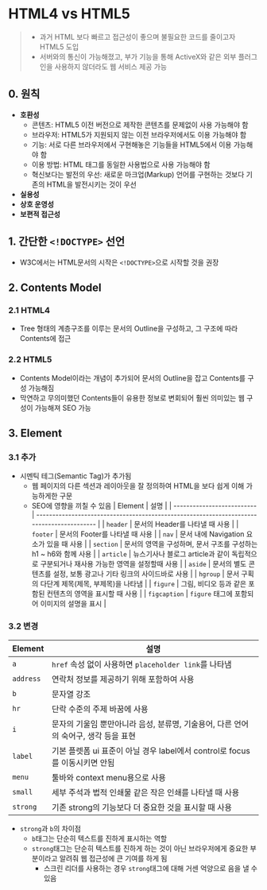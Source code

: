 # HTML4 vs HTML5
> - 과거 HTML 보다 빠르고 접근성이 좋으며 불필요한 코드를 줄이고자 HTML5 도입
> - 서버와의 통신이 가능해졌고, 부가 기능을 통해 ActiveX와 같은 외부 플러그인을 사용하지 않더라도 웹 서비스 제공 가능

## 0. 원칙
- **호환성**
  - 콘텐츠: HTML5 이전 버전으로 제작한 콘텐츠를 문제없이 사용 가능해야 함
  - 브라우저: HTML5가 지원되지 않는 이전 브라우저에서도 이용 가능해야 함
  - 기능: 서로 다른 브라우저에서 구현해놓은 기능들을 HTML5에서 이용 가능해야 함
  - 이용 방법: HTML 태그를 동일한 사용법으로 사용 가능해야 함
  - 혁신보다는 발전의 우선: 새로운 마크업(Markup) 언어를 구현하는 것보다 기존의 HTML을 발전시키는 것이 우선
- **실용성**
- **상호 운영성**
- **보편적 접근성**

## 1. 간단한 `<!DOCTYPE>` 선언
- W3C에서는 HTML문서의 시작은 `<!DOCTYPE>`으로 시작할 것을 권장

## 2. Contents Model
### 2.1 HTML4
- Tree 형태의 계층구조를 이루는 문서의 Outline을 구성하고, 그 구조에 따라 Contents에 접근

### 2.2 HTML5
- Contents Model이라는 개념이 추가되어 문서의 Outline을 잡고 Contents를 구성 가능해짐
- 막연하고 무의미했던 Contents들이 유용한 정보로 변회되어 훨씬 의미있는 웹 구성이 가능해져 SEO 가능

## 3. Element
### 3.1 추가
  - 시멘틱 테그(Semantic Tag)가 추가됨
    - 웹 페이지의 다른 섹션과 레이아웃을 잘 정의하여 HTML을 보다 쉽게 이해 가능하게한 구문
    - SEO에 영향을 끼칠 수 있음
| Element                    | 설명                                                                                      |
| -------------------------- | ----------------------------------------------------------------------------------------- |
| `header`                   | 문서의 Header를 나타낼 때 사용                                                            |
| `footer`                   | 문서의 Footer를 나타낼 때 사용                                                            |
| `nav`                      | 문서 내에 Navigation 요소가 있을 때 사용                                                  |
| `section`                  | 문서의 영역을 구성하며, 문서 구조를 구성하는 h1 ~ h6와 함께 사용                          |
| `article`                  | 뉴스기사나 블로그 article과 같이 독립적으로 구분되거나 재사용 가능한 영역을 설정할때 사용 |
| `aside`                    | 문서의 별도 콘텐츠를 설정, 보통 광고나 기타 링크의 사이드바로 사용                        |
| `hgroup`                   | 문서 구획의 다단계 제목(제목, 부제목)을 나타냄                                            |
| `figure`                   | 그림, 비디오 등과 같은 포함된 컨텐츠의 영역을 표시할 때 사용                              |
| `figcaption`               | `figure` 태그에 포함되어 이미지의 설명을 표시                                             |

### 3.2 변경
| Element                    | 설명                                                                                     |
| -------------------------- | ---------------------------------------------------------------------------------------- |
| `a`                        | `href` 속성 없이 사용하면 `placeholder link`를 나타냄                                    |
| `address`                  | 연락처 정보를 제공하기 위해 포함하여 사용                                                |
| `b`                        | 문자열 강조                                                                              |
| `hr`                       | 단락 수준의 주제 바꿈에 사용                                                             |
| `i`                        | 문자의 기울임 뿐만아니라 음성, 분류명, 기술용어, 다른 언어의 숙어구, 생각 등을 표현      |
| `label`                    | 기본 플렛폼 ui 표준이 아닐 경우 label에서 control로 focus를 이동시키면 안됨              |
| `menu`                     | 툴바와 context menu용으로 사용                                                           |
| `small`                    | 세부 주석과 법적 인쇄물 같은 작은 인쇄를 나타낼 때 사용                                  |
| `strong`                   | 기존 strong의 기능보다 더 중요한 것을 표시할 때 사용                                     |

- `strong`과 `b`의 차이점
  - `b`태그는 단순히 텍스트를 진하게 표시하는 역할
  - `strong`태그는 단순히 텍스트를 진하게 하는 것이 아닌 브라우저에게 중요한 부분이라고 알려줘 웹 접근성에 큰 기여를 하게 됨
    - 스크린 리더를 사용하는 경우 `strong`태그에 대해 거센 억양으로 음을 낼 수 있음

